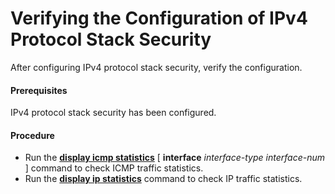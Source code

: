 Verifying the Configuration of IPv4 Protocol Stack Security
===========================================================

After configuring IPv4 protocol stack security, verify the configuration.

#### Prerequisites

IPv4 protocol stack security has been configured.


#### Procedure

* Run the [**display icmp statistics**](cmdqueryname=display+icmp+statistics+interface) [ **interface** *interface-type* *interface-num* ] command to check ICMP traffic statistics.
* Run the [**display ip statistics**](cmdqueryname=display+ip+statistics) command to check IP traffic statistics.